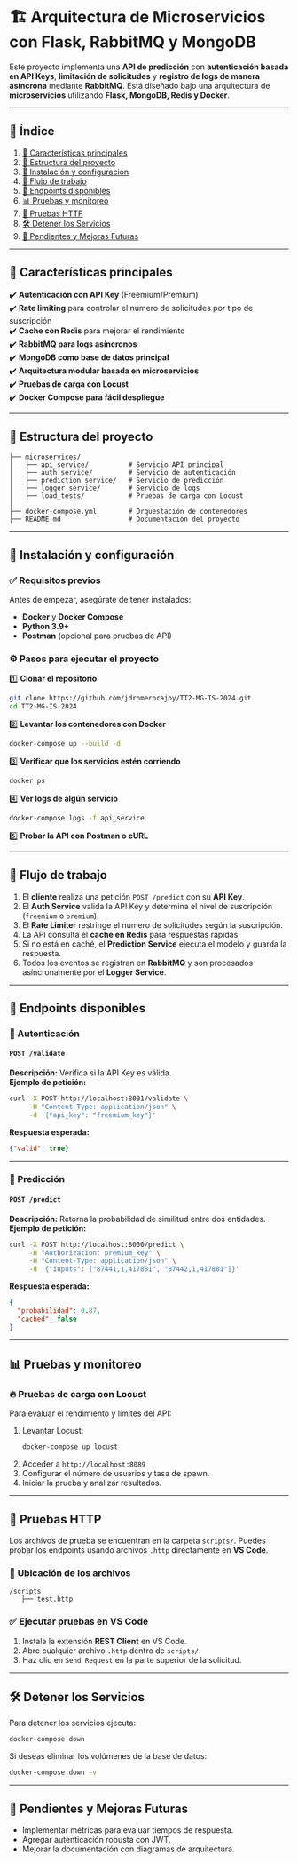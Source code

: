 # 🏗️ Arquitectura de Microservicios con Flask, RabbitMQ y MongoDB

Este proyecto implementa una **API de predicción** con **autenticación basada en API Keys**, **limitación de solicitudes** y **registro de logs de manera asíncrona** mediante **RabbitMQ**. Está diseñado bajo una arquitectura de **microservicios** utilizando **Flask, MongoDB, Redis y Docker**.

---

## 📌 Índice

1. [🔧 Características principales](#características-principales)
2. [📂 Estructura del proyecto](#estructura-del-proyecto)
3. [🚀 Instalación y configuración](#instalación-y-configuración)
4. [🔄 Flujo de trabajo](#flujo-de-trabajo)
5. [📝 Endpoints disponibles](#endpoints-disponibles)
6. [📊 Pruebas y monitoreo](#pruebas-y-monitoreo)
7. [📝 Pruebas HTTP](#pruebas-http)
8. [🛠 Detener los Servicios](#detener-los-servicios)
9. [📌 Pendientes y Mejoras Futuras](#pendientes-y-mejoras-futuras)

---

## 🔧 Características principales

✔️ **Autenticación con API Key** (Freemium/Premium)\
✔️ **Rate limiting** para controlar el número de solicitudes por tipo de suscripción\
✔️ **Cache con Redis** para mejorar el rendimiento\
✔️ **RabbitMQ para logs asíncronos**\
✔️ **MongoDB como base de datos principal**\
✔️ **Arquitectura modular basada en microservicios**\
✔️ **Pruebas de carga con Locust**\
✔️ **Docker Compose para fácil despliegue**

---

## 📂 Estructura del proyecto

```
├── microservices/
│   ├── api_service/          # Servicio API principal
│   ├── auth_service/         # Servicio de autenticación
│   ├── prediction_service/   # Servicio de predicción
│   ├── logger_service/       # Servicio de logs
│   ├── load_tests/           # Pruebas de carga con Locust
│
├── docker-compose.yml        # Orquestación de contenedores
├── README.md                 # Documentación del proyecto
```

---

## 🚀 Instalación y configuración

### ✅ Requisitos previos

Antes de empezar, asegúrate de tener instalados:

- **Docker** y **Docker Compose**
- **Python 3.9+**
- **Postman** (opcional para pruebas de API)

### ⚙️ Pasos para ejecutar el proyecto

1️⃣ **Clonar el repositorio**

```sh
git clone https://github.com/jdromerorajoy/TT2-MG-IS-2024.git
cd TT2-MG-IS-2024
```

2️⃣ **Levantar los contenedores con Docker**

```sh
docker-compose up --build -d
```

3️⃣ **Verificar que los servicios estén corriendo**

```sh
docker ps
```

4️⃣ **Ver logs de algún servicio**

```sh
docker-compose logs -f api_service
```

5️⃣ **Probar la API con Postman o cURL**

---

## 🔄 Flujo de trabajo

1. El **cliente** realiza una petición `POST /predict` con su **API Key**.
2. El **Auth Service** valida la API Key y determina el nivel de suscripción (`freemium` o `premium`).
3. El **Rate Limiter** restringe el número de solicitudes según la suscripción.
4. La API consulta el **cache en Redis** para respuestas rápidas.
5. Si no está en caché, el **Prediction Service** ejecuta el modelo y guarda la respuesta.
6. Todos los eventos se registran en **RabbitMQ** y son procesados asíncronamente por el **Logger Service**.

---

## 📝 Endpoints disponibles

### 🔐 Autenticación

#### `POST /validate`

**Descripción:** Verifica si la API Key es válida.\
**Ejemplo de petición:**

```sh
curl -X POST http://localhost:8001/validate \
     -H "Content-Type: application/json" \
     -d '{"api_key": "freemium_key"}'
```

**Respuesta esperada:**

```json
{"valid": true}
```

---

### 🔮 Predicción

#### `POST /predict`

**Descripción:** Retorna la probabilidad de similitud entre dos entidades.\
**Ejemplo de petición:**

```sh
curl -X POST http://localhost:8000/predict \
     -H "Authorization: premium_key" \
     -H "Content-Type: application/json" \
     -d '{"inputs": ["87441,1,417881", "87442,1,417881"]}'
```

**Respuesta esperada:**

```json
{
  "probabilidad": 0.87,
  "cached": false
}
```


---

## 📊 Pruebas y monitoreo

### 🔥 Pruebas de carga con Locust

Para evaluar el rendimiento y límites del API:

1. Levantar Locust:
   ```sh
   docker-compose up locust
   ```
2. Acceder a `http://localhost:8089`
3. Configurar el número de usuarios y tasa de spawn.
4. Iniciar la prueba y analizar resultados.

---

## 📝 **Pruebas HTTP**

Los archivos de prueba se encuentran en la carpeta `scripts/`.
Puedes probar los endpoints usando archivos `.http` directamente en **VS Code**.

### 📌 **Ubicación de los archivos**

```
/scripts
   ├── test.http
```

### ✅ **Ejecutar pruebas en VS Code**

1. Instala la extensión **REST Client** en VS Code.
2. Abre cualquier archivo `.http` dentro de `scripts/`.
3. Haz clic en `Send Request` en la parte superior de la solicitud.

---

## 🛠 **Detener los Servicios**

Para detener los servicios ejecuta:

```bash
docker-compose down
```

Si deseas eliminar los volúmenes de la base de datos:

```bash
docker-compose down -v
```

---

## 📌 **Pendientes y Mejoras Futuras**
- Implementar métricas para evaluar tiempos de respuesta.
- Agregar autenticación robusta con JWT.
- Mejorar la documentación con diagramas de arquitectura.







